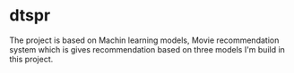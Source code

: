 # dtspr
The project is based on Machin learning models, Movie recommendation system which is gives recommendation  based on   three models  I'm build in this project.
